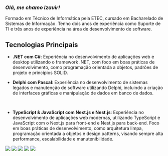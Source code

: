 ### *Olá, me chamo Izauir!*

Formado em Técnico de Informática pela ETEC, cursado em Bacharelado de Sistemas de Informação. Tenho dois anos de experiência como Suporte de TI e três anos de experiência na área de desenvolvimento de software.

## Tecnologias Principais

- **.NET com C#**: Experiência no desenvolvimento de aplicações web e desktop utilizando o framework .NET, com foco em boas práticas de desenvolvimento, como programação orientada a objetos, padrões de projeto e princípios SOLID.

- **Delphi com Pascal**: Experiência no desenvolvimento de sistemas legados e manutenção de software utilizando Delphi, incluindo a criação de interfaces gráficas e manipulação de dados em banco de dados.
<br>

- **TypeScript & JavaScript com Next.js e Nest.js**: Experiência no desenvolvimento de aplicações web modernas, utilizando TypeScript e JavaScript com o Next.js para front-end e Nest.js para back-end. Foco em boas práticas de desenvolvimento, como arquitetura limpa, programação orientada a objetos e design patterns, visando sempre alta performance, escalabilidade e manutenibilidade.

<div>
  <a href="https://www.linkedin.com/in/izauir-guilherme-bernardo-dos-santos-2a75a11a0/" target="_blank"><img src="https://img.shields.io/badge/-LinkedIn-%230077B5?style=for-the-badge&logo=linkedin&logoColor=white" target="_blank"></a>
  <a href = "mailto:izauirguilherme@hotmail.com"><img src="https://img.shields.io/badge/-Email-%23333?style=for-the-badge&logo=gmail&logoColor=white" target="_blank"></a>
  <a href="https://www.twitch.tv/kizutolol" target="_blank"><img src="https://img.shields.io/badge/Twitch-9146FF?style=for-the-badge&logo=twitch&logoColor=white" target="_blank"></a>
  <a href="https://www.instagram.com/izauir/" target="_blank"><img src="https://img.shields.io/badge/-Instagram-%23E4405F?style=for-the-badge&logo=instagram&logoColor=white" target="_blank"></a>
  <a href="https://www.youtube.com/channel/UCzV5T25kpKjBCs03V8RXgHA" target="_blank"><img src="https://img.shields.io/badge/YouTube-FF0000?style=for-the-badge&logo=youtube&logoColor=white" target="_blank"></a>
  <br />
  <br />
</div>
